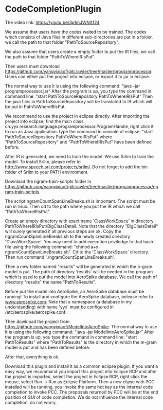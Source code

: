 # CodeCompletionPlugin

The video link:  https://youtu.be/3p1mJWNX124

We assume that users have the codes waited to be trained. The codes which consists of Java files in different sub-directories are put in a folder. we call the path to that folder  "PathToSourceRepository".

We also assume that users create a empty folder to put the IR files, we call the path to that folder "PathToWhereIRIsPut".

Then users must download https://github.com/yangyixiaof/gitcrawler/tree/master/programprocessor. Users can either put the project into eclipse, or export it to jar in eclipse.

The normal way to use it is using the following command:
"java -jar programprocessor.jar"
After the program is up, you type the command in command line:
"start PathToSourceRepository PathToWhereIRIsPut"
Then the java files in PathToSourceRepository will be translated to IR which will be put in PathToWhereIRIsPut.

We recommend to use the project in eclipse directly. After importing the project into eclipse, find the main class cn.yyx.research.language.programprocessor.ProgramHandle, right click it to run as Java application.
type the command in console of eclipse:
"start PathToSourceRepository PathToWhereIRIsPut"
where "PathToSourceRepository" and "PathToWhereIRIsPut" have been defined before.

After IR is generated, we need to train the model. We use Srilm to train the model. To install Srilm, please refer to http://www.speech.sri.com/projects/srilm/. Do not forget to add the bin folder of Srilm to your PATH environment.

Download the ngram-train-scripts folder in https://github.com/yangyixiaof/gitcrawler/tree/master/programprocessor/ngram-train-scripts

The script ngramCountSpanLineBreaks.sh is important. The script must be run in linux. Then cd to the path where you put the IR which we call "PathToWhereIRIsPut".

Create an empty directory with exact name 'ClassWorkSpace' in directory PathToWhereIRIsPut/BigClassDetail. Note that the directory "BigClassDetail" will surely generated if all previous steps are ok. Copy the ngramCountSpanLineBreaks.sh to the newly created directory 'ClassWorkSpace'. You may need to add execution priviledge to that bash file using the following command: "chmod a+x ngramCountSpanLineBreaks.sh". Cd to the 'ClassWorkSpace' directory. Then run command './ngramCountSpanLineBreaks.sh'.

Then a new folder named "results" will be generated in which the n-gram model is put. The path of directory 'results' will be needed in the program which is used to put the model into AeroSpike database. We call the path of directory "results" the name "PathToResults".

Before put the model into AeroSpike, an AeroSpike database must be running! To install and configure the AeroSpike database, pelease refer to www.aerospike.com. Note that a namespace (a database in my understanding) with name 'yyx' must be configured in /etc/aerospike/aerospike.conf.

Then dowkload the project from https://github.com/yangyixiaof/ModelIntoAeroSpike.
The normal way to use it is using the following command:
"java -jar ModelIntoAeroSpike.jar"
After the program is up, you type the command in command line:
"start PathToResults"
where "PathToResults" is the directory in which the m-gram model is put and has been defined before.

After that, everything is ok.

Download this plugin and install it as a common eclipse plugin. If you want a easy way, we recommand you import this project into Eclipse RCP and after the project is imported, select the project in Eclipse RCP, right click the mouse, select Run -> Run as Eclipse Platform. Then a new elipse with PCC installed will be running, you invoke the same hot key as the internal code completion to invoke PCC. The proposals returned by PCC will be at the end position of GUI of code completion. We do not influence the internal code completion, do not worry.
